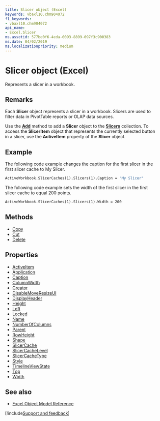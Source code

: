 ```yaml
---
title: Slicer object (Excel)
keywords: vbaxl10.chm904072
f1_keywords:
- vbaxl10.chm904072
api_name:
- Excel.Slicer
ms.assetid: 577be0f6-4eda-0093-8899-097f3c900383
ms.date: 04/02/2019
ms.localizationpriority: medium
---
```



# Slicer object (Excel)

Represents a slicer in a workbook.


## Remarks

Each **Slicer** object represents a slicer in a workbook. Slicers are used to filter data in PivotTable reports or OLAP data sources.

Use the **[Add](Excel.Slicers.Add.md)** method to add a **Slicer** object to the **[Slicers](Excel.Slicers.md)** collection. To access the **SlicerItem** object that represents the currently selected button in a slicer, use the **ActiveItem** property of the **Slicer** object.


## Example

The following code example changes the caption for the first slicer in the first slicer cache to My Slicer.

```vb
ActiveWorkbook.SlicerCaches(1).Slicers(1).Caption = "My Slicer"
```

The following code example sets the width of the first slicer in the first slicer cache to equal 200 points.

```vb
ActiveWorkbook.SlicerCaches(1).Slicers(1).Width = 200
```


## Methods

- [Copy](Excel.Slicer.Copy.md)
- [Cut](Excel.Slicer.Cut.md)
- [Delete](Excel.Slicer.Delete.md)

## Properties

- [ActiveItem](Excel.Slicer.ActiveItem.md)
- [Application](Excel.Slicer.Application.md)
- [Caption](Excel.Slicer.Caption.md)
- [ColumnWidth](Excel.Slicer.ColumnWidth.md)
- [Creator](Excel.Slicer.Creator.md)
- [DisableMoveResizeUI](Excel.Slicer.DisableMoveResizeUI.md)
- [DisplayHeader](Excel.Slicer.DisplayHeader.md)
- [Height](Excel.Slicer.Height.md)
- [Left](Excel.Slicer.Left.md)
- [Locked](Excel.Slicer.Locked.md)
- [Name](Excel.Slicer.Name.md)
- [NumberOfColumns](Excel.Slicer.NumberOfColumns.md)
- [Parent](Excel.Slicer.Parent.md)
- [RowHeight](Excel.Slicer.RowHeight.md)
- [Shape](Excel.Slicer.Shape.md)
- [SlicerCache](Excel.Slicer.SlicerCache.md)
- [SlicerCacheLevel](Excel.Slicer.SlicerCacheLevel.md)
- [SlicerCacheType](Excel.slicer.slicercachetype.md)
- [Style](Excel.Slicer.Style.md)
- [TimelineViewState](Excel.slicer.timelineviewstate.md)
- [Top](Excel.Slicer.Top.md)
- [Width](Excel.Slicer.Width.md)


## See also

- [Excel Object Model Reference](overview/Excel/object-model.md)

[!include[Support and feedback](~/includes/feedback-boilerplate.md)]
